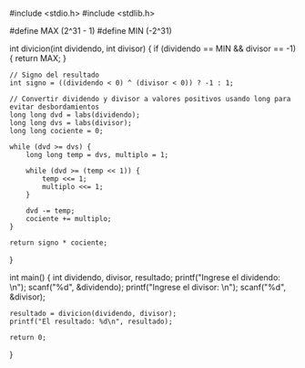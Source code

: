 #include <stdio.h>
#include <stdlib.h>

#define MAX (2^31 - 1)
#define MIN (-2^31)

int divicion(int dividendo, int divisor) {
    if (dividendo == MIN && divisor == -1) {
        return MAX;
    }

    // Signo del resultado
    int signo = ((dividendo < 0) ^ (divisor < 0)) ? -1 : 1;

    // Convertir dividendo y divisor a valores positivos usando long para evitar desbordamientos
    long long dvd = labs(dividendo);
    long long dvs = labs(divisor);
    long long cociente = 0;

    while (dvd >= dvs) {
        long long temp = dvs, multiplo = 1;

        while (dvd >= (temp << 1)) {
            temp <<= 1;
            multiplo <<= 1;
        }

        dvd -= temp;
        cociente += multiplo;
    }

    return signo * cociente;
}

int main() {
    int dividendo, divisor, resultado;
    printf("Ingrese el dividendo: \n");
    scanf("%d", &dividendo);
    printf("Ingrese el divisor: \n");
    scanf("%d", &divisor);

    resultado = divicion(dividendo, divisor);
    printf("El resultado: %d\n", resultado);

    return 0;
}
